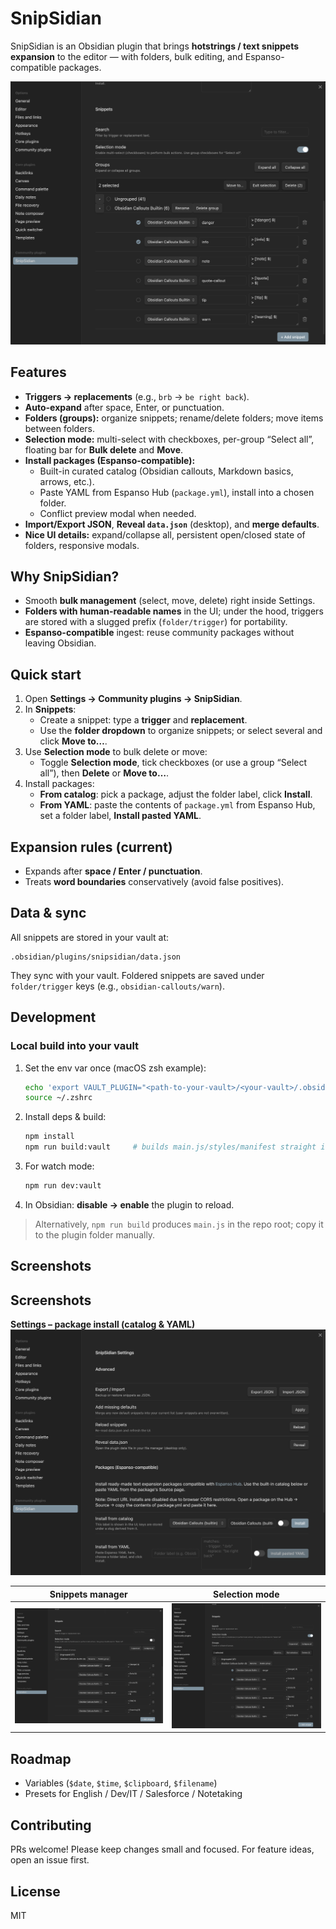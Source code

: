 # SnipSidian

SnipSidian is an Obsidian plugin that brings **hotstrings / text snippets expansion** to the editor — with folders, bulk editing, and Espanso-compatible packages.

<p align="center">
  <img alt="SnipSidian selection mode screenshot" src="docs/screens/selection-mode.png" width="720" />
</p>

## Features

- **Triggers → replacements** (e.g., `brb` → `be right back`).
- **Auto-expand** after space, Enter, or punctuation.
- **Folders (groups):** organize snippets; rename/delete folders; move items between folders.
- **Selection mode:** multi-select with checkboxes, per-group “Select all”, floating bar for **Bulk delete** and **Move**.
- **Install packages (Espanso-compatible):**
  - Built-in curated catalog (Obsidian callouts, Markdown basics, arrows, etc.).
  - Paste YAML from Espanso Hub (`package.yml`), install into a chosen folder.
  - Conflict preview modal when needed.
- **Import/Export JSON**, **Reveal `data.json`** (desktop), and **merge defaults**.
- **Nice UI details:** expand/collapse all, persistent open/closed state of folders, responsive modals.

## Why SnipSidian?

- Smooth **bulk management** (select, move, delete) right inside Settings.
- **Folders with human-readable names** in the UI; under the hood, triggers are stored with a slugged prefix (`folder/trigger`) for portability.
- **Espanso-compatible** ingest: reuse community packages without leaving Obsidian.

## Quick start

1. Open **Settings → Community plugins → SnipSidian**.
2. In **Snippets**:
   - Create a snippet: type a **trigger** and **replacement**.  
   - Use the **folder dropdown** to organize snippets; or select several and click **Move to…**.
3. Use **Selection mode** to bulk delete or move:
   - Toggle **Selection mode**, tick checkboxes (or use a group “Select all”), then **Delete** or **Move to…**.
4. Install packages:
   - **From catalog**: pick a package, adjust the folder label, click **Install**.
   - **From YAML**: paste the contents of `package.yml` from Espanso Hub, set a folder label, **Install pasted YAML**.

## Expansion rules (current)

- Expands after **space / Enter / punctuation**.
- Treats **word boundaries** conservatively (avoid false positives).

## Data & sync

All snippets are stored in your vault at:
```
.obsidian/plugins/snipsidian/data.json
```
They sync with your vault. Foldered snippets are saved under `folder/trigger` keys (e.g., `obsidian-callouts/warn`).

## Development

### Local build into your vault

1. Set the env var once (macOS zsh example):
   ```bash
   echo 'export VAULT_PLUGIN="<path-to-your-vault>/<your-vault>/.obsidian/plugins/snipsidian"' >> ~/.zshrc
   source ~/.zshrc
   ```
2. Install deps & build:
   ```bash
   npm install
   npm run build:vault     # builds main.js/styles/manifest straight into your vault
   ```
3. For watch mode:
   ```bash
   npm run dev:vault
   ```
4. In Obsidian: **disable → enable** the plugin to reload.

> Alternatively, `npm run build` produces `main.js` in the repo root; copy it to the plugin folder manually.

## Screenshots

## Screenshots

**Settings – package install (catalog & YAML)**
![Settings / packages](docs/screens/settings.png)

| Snippets manager | Selection mode |
| --- | --- |
| ![Snippets](docs/screens/snippets.png) | ![Selection](docs/screens/selection-mode.png) |


## Roadmap

- Variables (`$date`, `$time`, `$clipboard`, `$filename`)
- Presets for English / Dev/IT / Salesforce / Notetaking

## Contributing

PRs welcome! Please keep changes small and focused. For feature ideas, open an issue first.

## License

MIT
